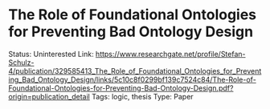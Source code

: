 # The Role of Foundational Ontologies for Preventing Bad Ontology Design

Status: Uninterested
Link: https://www.researchgate.net/profile/Stefan-Schulz-4/publication/329585413_The_Role_of_Foundational_Ontologies_for_Preventing_Bad_Ontology_Design/links/5c10c8f0299bf139c7524c84/The-Role-of-Foundational-Ontologies-for-Preventing-Bad-Ontology-Design.pdf?origin=publication_detail
Tags: logic, thesis
Type: Paper
